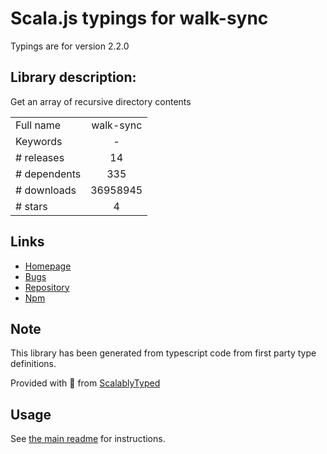 
# Scala.js typings for walk-sync

Typings are for version 2.2.0

## Library description:
Get an array of recursive directory contents

|                    |                 |
| ------------------ | :-------------: |
| Full name          | walk-sync |
| Keywords           | - |
| # releases         | 14 |
| # dependents       | 335 |
| # downloads        | 36958945 |
| # stars            | 4 |

## Links
- [Homepage](https://github.com/joliss/node-walk-sync#readme)
- [Bugs](https://github.com/joliss/node-walk-sync/issues)
- [Repository](https://github.com/joliss/node-walk-sync)
- [Npm](https://www.npmjs.com/package/walk-sync)
    


## Note
This library has been generated from typescript code from first party type definitions.

Provided with :purple_heart: from [ScalablyTyped](https://github.com/oyvindberg/ScalablyTyped)

## Usage
See [the main readme](../../readme.md) for instructions.


